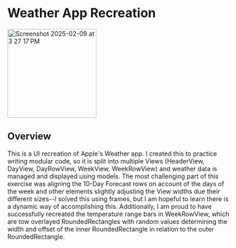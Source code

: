 # Weather App Recreation

<img width="200" alt="Screenshot 2025-02-09 at 3 27 17 PM" src="https://github.com/user-attachments/assets/a8418664-2980-4bd2-947f-e42432f5918c" />

## Overview
This is a UI recreation of Apple's Weather app. I created this to practice writing modular code, so it is split into multiple Views (HeaderView, DayView, DayRowView, WeekView, WeekRowView) and weather data is managed and displayed using models. The most challenging part of this exercise was aligning the 10-Day Forecast rows on account of the days of the week and other elements slightly adjusting the View widths due their different sizes--I solved this using frames, but I am hopeful to learn there is a dynamic way of accomplishing this. Additionally, I am proud to have successfully recreated the temperature range bars in WeekRowView, which are tow overlayed RoundedRectangles with random values determining the width and offset of the inner RoundedRectangle in relation to the outer RoundedRectangle.
